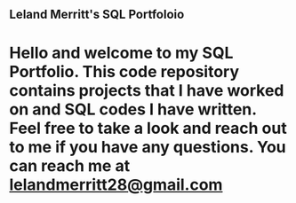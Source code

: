 ## Leland Merritt's SQL Portfoloio
# Hello and welcome to my SQL Portfolio. This code repository contains projects that I have worked on and SQL codes I have written. Feel free to take a look and reach out to me if you have any questions. You can reach me at lelandmerritt28@gmail.com
